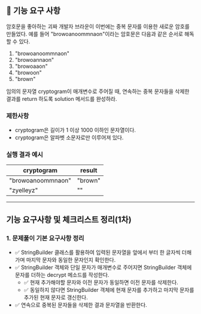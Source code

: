 ## 🚀 기능 요구 사항

암호문을 좋아하는 괴짜 개발자 브라운이 이번에는 중복 문자를 이용한 새로운 암호를 만들었다. 예를 들어 "browoanoommnaon"이라는 암호문은 다음과 같은 순서로 해독할 수 있다.

1. "browoanoommnaon"
2. "browoannaon"
3. "browoaaon"
4. "browoon"
5. "brown"

임의의 문자열 cryptogram이 매개변수로 주어질 때, 연속하는 중복 문자들을 삭제한 결과를 return 하도록 solution 메서드를 완성하라.

### 제한사항

- cryptogram은 길이가 1 이상 1000 이하인 문자열이다.
- cryptogram은 알파벳 소문자로만 이루어져 있다.

### 실행 결과 예시

| cryptogram | result |
| --- | --- |
| "browoanoommnaon" | "brown" |
| "zyelleyz" | "" |

---

## 기능 요구사항 및 체크리스트 정리(1차)

### 1. 문제풀이 기본 요구사항 정리
- ✅ StringBuilder 클래스를 활용하여 입력된 문자열을 앞에서 부터 한 글자씩 더해가며 마지막 문자와 동일한 문자인지 확인한다.
- ✅ StringBuilder 객체와 단일 문자가 매개변수로 주어지면 StringBuilder 객체에 문자를 더하는 decrypt 메소드를 작성한다.
  - ✅ 현재 추가해야할 문자와 이전 문자가 동일하면 이전 문자를 삭제한다.
  - ✅ 동일하지 않다면 StringBuilder 객체에 현재 문자를 추가하고 마지막 문자를 추가된 현재 문자로 갱신한다.
- ✅ 연속으로 중복된 문자들을 삭제한 결과 문자열을 반환한다.